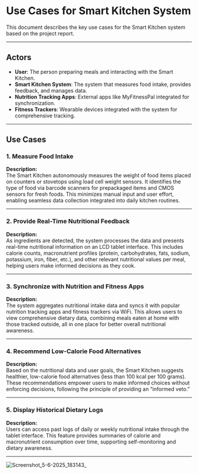 # Use Cases for Smart Kitchen System

This document describes the key use cases for the Smart Kitchen system based on the project report.

---

## Actors

- **User**: The person preparing meals and interacting with the Smart Kitchen.
- **Smart Kitchen System**: The system that measures food intake, provides feedback, and manages data.
- **Nutrition Tracking Apps**: External apps like MyFitnessPal integrated for synchronization.
- **Fitness Trackers**: Wearable devices integrated with the system for comprehensive tracking.

---

## Use Cases

### 1. Measure Food Intake

**Description:**  
The Smart Kitchen autonomously measures the weight of food items placed on counters or stovetops using load cell weight sensors. It identifies the type of food via barcode scanners for prepackaged items and CMOS sensors for fresh foods. This minimizes manual input and user effort, enabling seamless data collection integrated into daily kitchen routines.

---

### 2. Provide Real-Time Nutritional Feedback

**Description:**  
As ingredients are detected, the system processes the data and presents real-time nutritional information on an LCD tablet interface. This includes calorie counts, macronutrient profiles (protein, carbohydrates, fats, sodium, potassium, iron, fiber, etc.), and other relevant nutritional values per meal, helping users make informed decisions as they cook.

---

### 3. Synchronize with Nutrition and Fitness Apps

**Description:**  
The system aggregates nutritional intake data and syncs it with popular nutrition tracking apps and fitness trackers via WiFi. This allows users to view comprehensive dietary data, combining meals eaten at home with those tracked outside, all in one place for better overall nutritional awareness.

---

### 4. Recommend Low-Calorie Food Alternatives

**Description:**  
Based on the nutritional data and user goals, the Smart Kitchen suggests healthier, low-calorie food alternatives (less than 100 kcal per 100 grams). These recommendations empower users to make informed choices without enforcing decisions, following the principle of providing an “informed veto.”

---

### 5. Display Historical Dietary Logs

**Description:**  
Users can access past logs of daily or weekly nutritional intake through the tablet interface. This feature provides summaries of calorie and macronutrient consumption over time, supporting self-monitoring and dietary awareness.

---

![Screenshot_5-6-2025_183143_](https://github.com/user-attachments/assets/5a1da880-22d1-4f77-bbd5-3b8cd9be50e2)
